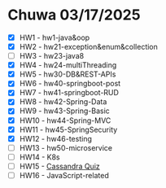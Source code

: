 # Chuwa 03/17/2025

* [x] HW1 - hw1-java&oop
* [x] HW2 - hw21-exception&enum&collection
* [ ] HW3 - hw23-java8
* [x] HW4 - hw24-multiThreading
* [x] HW5 - hw30-DB&REST-APIs
* [x] HW6 - hw40-springboot-post
* [x] HW7 - hw41-springboot-RUD
* [x] HW8 - hw42-Spring-Data
* [x] HW9 - hw43-Spring-Basic
* [x] HW10 - hw44-Spring-MVC
* [x] HW11 - hw45-SpringSecurity
* [x] HW12 - hw46-testing
* [ ] HW13 - hw50-microservice
* [ ] HW14 - K8s
* [ ] HW15 - [Cassandra Quiz](https://forms.gle/dika3ddN4LNnMKAL6)
* [ ] HW16 - JavaScript-related